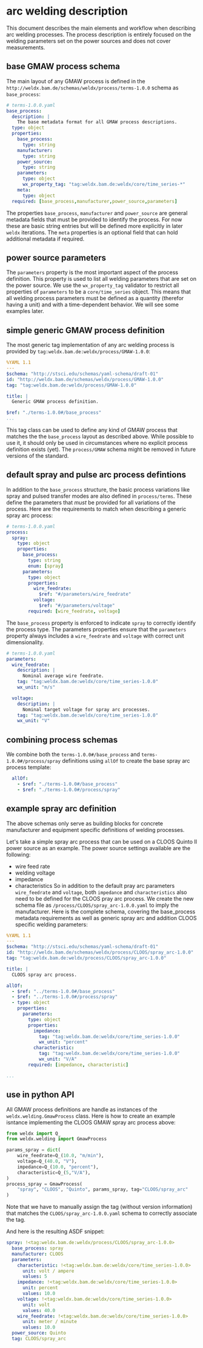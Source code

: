 # arc welding description
This document describes the main elements and workflow when describing arc welding processes. The process description is entirely focused on the welding parameters set on the power sources and does not cover measurements.

## base GMAW process schema 
The main layout of any GMAW process is defined in the `http://weldx.bam.de/schemas/weldx/process/terms-1.0.0` schema as `base_process`:
```yaml
# terms-1.0.0.yaml
base_process:
  description: |
    The base metadata format for all GMAW process descriptions.
  type: object
  properties:
    base_process:
      type: string
    manufacturer:
      type: string
    power_source:
      type: string
    parameters:
      type: object
      wx_property_tag: "tag:weldx.bam.de:weldx/core/time_series-*"
    meta:
      type: object
  required: [base_process,manufacturer,power_source,parameters]
```
The properties `base_process`, `manufacturer` and `power_source` are general metadata fields that must be provided to identify the process. For now these are basic string entries but will be defined more explicitly in later `weldx` iterations.
The `meta` properties is an optional field that can hold additional metadata if required.

## power source parameters
The `parameters` property is the most important aspect of the process definition.
This property is used to list all welding parameters that are set on the power source.
We use the `wx_property_tag` validator to restrict all properties of `parameters` to be a `core/time_series` object.
This means that all welding process parameters must be defined as a quantity (therefor having a unit) and with a time-dependent behavior. We will see some examples later.

## simple generic GMAW process definition
The most generic tag implementation of any arc welding process is provided by `tag:weldx.bam.de:weldx/process/GMAW-1.0.0`:
```yaml
%YAML 1.1
---
$schema: "http://stsci.edu/schemas/yaml-schema/draft-01"
id: "http://weldx.bam.de/schemas/weldx/process/GMAW-1.0.0"
tag: "tag:weldx.bam.de:weldx/process/GMAW-1.0.0"

title: |
  Generic GMAW process definition.

$ref: "./terms-1.0.0#/base_process"
...
```
This tag class can be used to define any kind of GMAW process that matches the the `base_process` layout as described above.
While possible to use it, it should only be used in circumstances where no explicit process definition exists (yet). The `process/GMAW` schema might be removed in future versions of the standard.

## default spray and pulse arc process defintions
In addition to the `base_process` structure, the basic process variations like spray and pulsed transfer modes are also defined in `process/terms`.
These define the parameters that *must* be provided for all variations of the process.
Here are the requirements to match when describing a generic spray arc process:
```yaml
# terms-1.0.0.yaml
process:
  spray:
    type: object
    properties:
      base_process:
        type: string
        enum: [spray]
      parameters:
        type: object
        properties:
          wire_feedrate:
            $ref: "#/parameters/wire_feedrate"
          voltage:
            $ref: "#/parameters/voltage"
        required: [wire_feedrate, voltage]
```
The `base_process` property is enforced to indicate `spray` to correctly identify the process type.
The parameters properties ensure that the `parameters` property always includes a `wire_feedrate` and `voltage` with correct unit dimensionality.
```yaml
# terms-1.0.0.yaml
parameters:
  wire_feedrate:
    description: |
      Nominal average wire feedrate.
    tag: "tag:weldx.bam.de:weldx/core/time_series-1.0.0"
    wx_unit: "m/s"

  voltage:
    description: |
      Nominal target voltage for spray arc processes.
    tag: "tag:weldx.bam.de:weldx/core/time_series-1.0.0"
    wx_unit: "V"
```
## combining process schemas
We combine both the `terms-1.0.0#/base_process` and `terms-1.0.0#/process/spray` definitions using `allOf` to create the base spray arc process template:
```yaml
  allOf:
    - $ref: "./terms-1.0.0#/base_process"
    - $ref: "./terms-1.0.0#/process/spray"
```
## example spray arc definition
The above schemas only serve as building blocks for concrete manufacturer and equipment specific definitions of welding processes.

Let's take a simple spray arc process that can be used on a CLOOS Quinto II power source as an example.
The power source settings available are the following:
- wire feed rate
- welding voltage
- impedance
- characteristics
So in addition to the default pray arc parameters `wire_feedrate` and `voltage`, both `impedance` and `characteristics` also need to be defined for the CLOOS pray arc process.
We create the new schema file as `/process/CLOOS/spray_arc-1.0.0.yaml` to imply the manufacturer.
Here is the complete schema, covering the base_process metadata requirements as well as generic spray arc and addition CLOOS specific welding parameters:

```yaml
%YAML 1.1
---
$schema: "http://stsci.edu/schemas/yaml-schema/draft-01"
id: "http://weldx.bam.de/schemas/weldx/process/CLOOS/spray_arc-1.0.0"
tag: "tag:weldx.bam.de:weldx/process/CLOOS/spray_arc-1.0.0"

title: |
  CLOOS spray arc process.

allOf:
  - $ref: "../terms-1.0.0#/base_process"
  - $ref: "../terms-1.0.0#/process/spray"
  - type: object
    properties:
      parameters:
        type: object
        properties:
          impedance:
            tag: "tag:weldx.bam.de:weldx/core/time_series-1.0.0"
            wx_unit: "percent"
          characteristic:
            tag: "tag:weldx.bam.de:weldx/core/time_series-1.0.0"
            wx_unit: "V/A"
        required: [impedance, characteristic]

...
```

## use in python API
All GMAW process definitions are handle as instances of the `weldx.welding.GmawProcess` class.
Here is how to create an example isntance implementing the CLOOS GMAW spray arc process above:
```python
from weldx import Q_
from weldx.welding import GmawProcess

params_spray = dict(
    wire_feedrate=Q_(10.0, "m/min"),
    voltage=Q_(40.0, "V"),
    impedance=Q_(10.0, "percent"),
    characteristic=Q_(5,"V/A"),
)
process_spray = GmawProcess(
    "spray", "CLOOS", "Quinto", params_spray, tag="CLOOS/spray_arc"
)
```
Note that we have to manually assign the tag (without version information) that matches the `CLOOS/spray_arc-1.0.0.yaml` schema to correctly associate the tag.

And here is the resulting ASDF snippet:
```yaml
spray: !<tag:weldx.bam.de:weldx/process/CLOOS/spray_arc-1.0.0>
  base_process: spray
  manufacturer: CLOOS
  parameters:
    characteristic: !<tag:weldx.bam.de:weldx/core/time_series-1.0.0>
      unit: volt / ampere
      values: 5
    impedance: !<tag:weldx.bam.de:weldx/core/time_series-1.0.0>
      unit: percent
      values: 10.0
    voltage: !<tag:weldx.bam.de:weldx/core/time_series-1.0.0>
      unit: volt
      values: 40.0
    wire_feedrate: !<tag:weldx.bam.de:weldx/core/time_series-1.0.0>
      unit: meter / minute
      values: 10.0
  power_source: Quinto
  tag: CLOOS/spray_arc
```